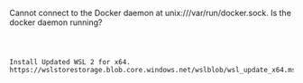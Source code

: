 Cannot connect to the Docker daemon at unix:///var/run/docker.sock. Is the docker daemon running?
```



Install Updated WSL 2 for x64.
https://wslstorestorage.blob.core.windows.net/wslblob/wsl_update_x64.msi
```
